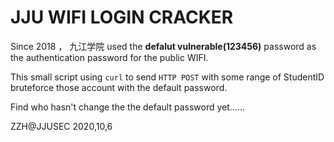 # JJU WIFI LOGIN CRACKER

Since 2018 ， 九江学院 used the **defalut vulnerable(123456)** password as the authentication password for the public WIFI.

This small script using `curl` to send `HTTP POST` with some range of StudentID bruteforce those account with the default password. 

Find who hasn't change the the default password yet......

ZZH@JJUSEC 2020,10,6
